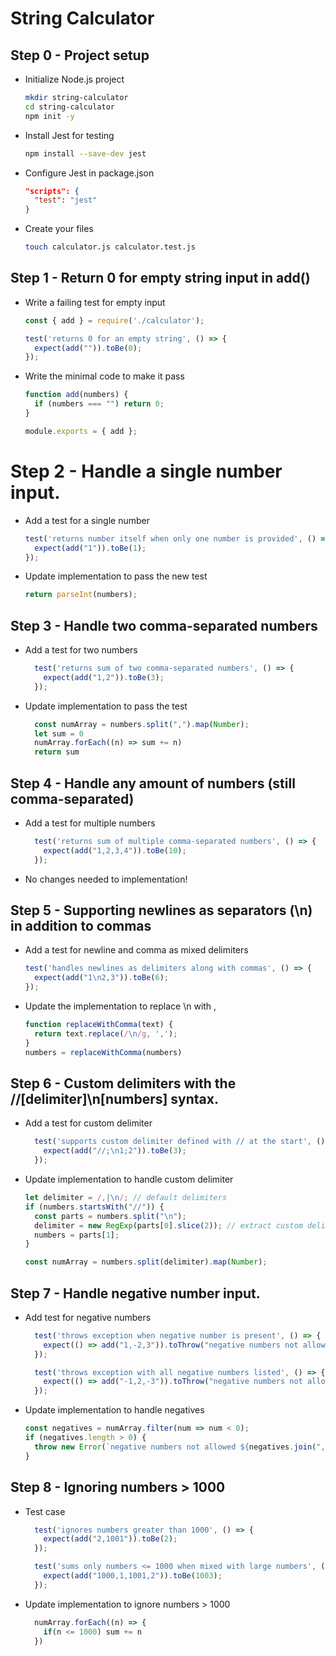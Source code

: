 # String Calculator

## Step 0 - Project setup

- Initialize Node.js project
  ```bash
  mkdir string-calculator
  cd string-calculator
  npm init -y
  ```
- Install Jest for testing
  ```bash
  npm install --save-dev jest
  ```
- Configure Jest in package.json
  ```json
  "scripts": {
    "test": "jest"
  }
  ```
- Create your files
  ```bash
  touch calculator.js calculator.test.js
  ```

## Step 1 - Return 0 for empty string input in add()
- Write a failing test for empty input
  ```js
  const { add } = require('./calculator');

  test('returns 0 for an empty string', () => {
    expect(add("")).toBe(0);
  });
  ```
- Write the minimal code to make it pass
  ```js
  function add(numbers) {
    if (numbers === "") return 0;
  }

  module.exports = { add };
  ```

# Step 2 - Handle a single number input.
- Add a test for a single number
  ```javascript
  test('returns number itself when only one number is provided', () => {
    expect(add("1")).toBe(1);
  });
  ```
- Update implementation to pass the new test
  ```javascript
  return parseInt(numbers);
  ```

## Step 3 - Handle two comma-separated numbers
- Add a test for two numbers
  ```js
    test('returns sum of two comma-separated numbers', () => {
      expect(add("1,2")).toBe(3);
    });
  ```
- Update implementation to pass the test
  ```js
    const numArray = numbers.split(",").map(Number);
    let sum = 0
    numArray.forEach((n) => sum += n)
    return sum
  ```

## Step 4 - Handle any amount of numbers (still comma-separated)
- Add a test for multiple numbers
  ```js
    test('returns sum of multiple comma-separated numbers', () => {
      expect(add("1,2,3,4")).toBe(10);
    });
  ```
- No changes needed to implementation!

## Step 5 - Supporting newlines as separators (\n) in addition to commas
- Add a test for newline and comma as mixed delimiters
  ```js
  test('handles newlines as delimiters along with commas', () => {
    expect(add("1\n2,3")).toBe(6);
  });
  ```
- Update the implementation to replace \n with ,
  ```js
  function replaceWithComma(text) {
    return text.replace(/\n/g, ',');
  }
  numbers = replaceWithComma(numbers)
  ```

## Step 6 - Custom delimiters with the //[delimiter]\n[numbers] syntax.
- Add a test for custom delimiter
  ```js
    test('supports custom delimiter defined with // at the start', () => {
      expect(add("//;\n1;2")).toBe(3);
    });
  ```
- Update implementation to handle custom delimiter
  ```js
  let delimiter = /,|\n/; // default delimiters
  if (numbers.startsWith("//")) {
    const parts = numbers.split("\n");
    delimiter = new RegExp(parts[0].slice(2)); // extract custom delimiter
    numbers = parts[1];
  }

  const numArray = numbers.split(delimiter).map(Number);
  ```

## Step 7 - Handle negative number input.
- Add test for negative numbers
  ```js
    test('throws exception when negative number is present', () => {
      expect(() => add("1,-2,3")).toThrow("negative numbers not allowed -2");
    });

    test('throws exception with all negative numbers listed', () => {
      expect(() => add("-1,2,-3")).toThrow("negative numbers not allowed -1,-3");
    });
  ```
- Update implementation to handle negatives
  ```js
  const negatives = numArray.filter(num => num < 0);
  if (negatives.length > 0) {
    throw new Error(`negative numbers not allowed ${negatives.join(",")}`);
  }
  ```

## Step 8 - Ignoring numbers > 1000
- Test case
  ```js
    test('ignores numbers greater than 1000', () => {
      expect(add("2,1001")).toBe(2);
    });

    test('sums only numbers <= 1000 when mixed with large numbers', () => {
      expect(add("1000,1,1001,2")).toBe(1003);
    });
  ```
- Update implementation to ignore numbers > 1000
  ```js
    numArray.forEach((n) => {
      if(n <= 1000) sum += n
    })
  ```